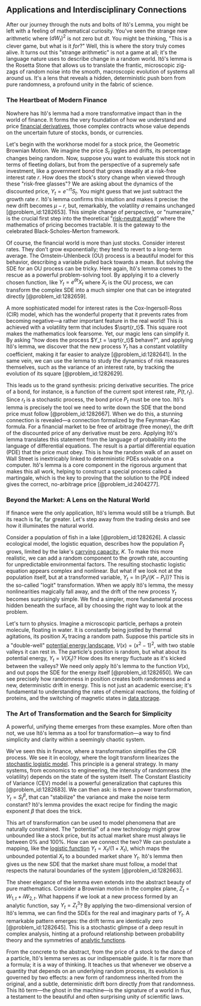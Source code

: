 ## Applications and Interdisciplinary Connections

After our journey through the nuts and bolts of Itô's Lemma, you might be left with a feeling of mathematical curiosity. You've seen the strange new arithmetic where $(dW_t)^2$ is not zero but $dt$. You might be thinking, "This is a clever game, but what is it *for*?" Well, this is where the story truly comes alive. It turns out this "strange arithmetic" is not a game at all; it's the language nature uses to describe change in a random world. Itô's lemma is the Rosetta Stone that allows us to translate the frantic, microscopic zig-zags of random noise into the smooth, macroscopic evolution of systems all around us. It's a lens that reveals a hidden, deterministic push born from pure randomness, a profound unity in the fabric of science.

### The Heartbeat of Modern Finance

Nowhere has Itô's lemma had a more transformative impact than in the world of finance. It forms the very foundation of how we understand and price [financial derivatives](@article_id:636543), those complex contracts whose value depends on the uncertain future of stocks, bonds, or currencies.

Let's begin with the workhorse model for a stock price, the Geometric Brownian Motion. We imagine the price $S_t$ jiggles and drifts, its percentage changes being random. Now, suppose you want to evaluate this stock not in terms of fleeting dollars, but from the perspective of a supremely safe investment, like a government bond that grows steadily at a risk-free interest rate $r$. How does the stock's story change when viewed through these "risk-free glasses"? We are asking about the dynamics of the discounted price, $Y_t = e^{-rt} S_t$. You might guess that we just subtract the growth rate $r$. Itô's lemma confirms this intuition and makes it precise: the new drift becomes $\mu - r$, but, remarkably, the volatility $\sigma$ remains unchanged [@problem_id:1282653]. This simple change of perspective, or "numeraire," is the crucial first step into the theoretical "[risk-neutral world](@article_id:147025)" where the mathematics of pricing becomes tractable. It is the gateway to the celebrated Black-Scholes-Merton framework.

Of course, the financial world is more than just stocks. Consider interest rates. They don’t grow exponentially; they tend to revert to a long-term average. The Ornstein-Uhlenbeck (OU) process is a beautiful model for this behavior, describing a variable pulled back towards a mean. But solving the SDE for an OU process can be tricky. Here again, Itô's lemma comes to the rescue as a powerful problem-solving tool. By applying it to a cleverly chosen function, like $Y_t = e^{\theta t} X_t$ where $X_t$ is the OU process, we can transform the complex SDE into a much simpler one that can be integrated directly [@problem_id:1282659].

A more sophisticated model for interest rates is the Cox-Ingersoll-Ross (CIR) model, which has the wonderful property that it prevents rates from becoming negative—a rather important feature in the real world! This is achieved with a volatility term that includes $\sqrt{r_t}$. This square root makes the mathematics look fearsome. Yet, our magic lens can simplify it. By asking "how does the process $Y_t = \sqrt{r_t}$ behave?", and applying Itô's lemma, we discover that the new process $Y_t$ has a constant volatility coefficient, making it far easier to analyze [@problem_id:1282641]. In the same vein, we can use the lemma to study the dynamics of risk measures themselves, such as the variance of an interest rate, by tracking the evolution of its square [@problem_id:1282629].

This leads us to the grand synthesis: pricing derivative securities. The price of a bond, for instance, is a function of the current spot interest rate, $P(t, r_t)$. Since $r_t$ is a stochastic process, the bond price $P_t$ must be one too. Itô's lemma is precisely the tool we need to write down the SDE that the bond price must follow [@problem_id:1282667]. When we do this, a stunning connection is revealed—a connection formalized by the Feynman-Kac formula. For a financial market to be free of arbitrage (free money), the drift of the discounted price of any derivative must be zero. Applying Itô's lemma translates this statement from the language of probability into the language of differential equations. The result is a partial differential equation (PDE) that the price must obey. This is how the random walk of an asset on Wall Street is inextricably linked to deterministic PDEs solvable on a computer. Itô's lemma is a core component in the rigorous argument that makes this all work, helping to construct a special process called a martingale, which is the key to proving that the solution to the PDE indeed gives the correct, no-arbitrage price [@problem_id:2404277].

### Beyond the Market: A Lens on the Natural World

If finance were the only application, Itô's lemma would still be a triumph. But its reach is far, far greater. Let's step away from the trading desks and see how it illuminates the natural world.

Consider a population of fish in a lake [@problem_id:1282626]. A classic ecological model, the logistic equation, describes how the population $P_t$ grows, limited by the lake's [carrying capacity](@article_id:137524), $K$. To make this more realistic, we can add a random component to the growth rate, accounting for unpredictable environmental factors. The resulting stochastic logistic equation appears complex and nonlinear. But what if we look not at the population itself, but at a transformed variable, $Y_t = \ln(P_t/(K - P_t))$? This is the so-called "logit" transformation. When we apply Itô's lemma, the messy nonlinearities magically fall away, and the drift of the new process $Y_t$ becomes surprisingly simple. We find a simpler, more fundamental process hidden beneath the surface, all by choosing the right way to look at the problem.

Let's turn to physics. Imagine a microscopic particle, perhaps a protein molecule, floating in water. It is constantly being jostled by thermal agitations, its position $X_t$ tracing a random path. Suppose this particle sits in a "double-well" [potential energy landscape](@article_id:143161), $V(x) = (x^2-1)^2$, with two stable valleys it can rest in. The particle's position is random, but what about its potential energy, $Y_t = V(X_t)$? How does its energy fluctuate as it's kicked between the valleys? We need only apply Itô's lemma to the function $V(x)$, and out pops the SDE for the energy itself [@problem_id:1282650]. We can see precisely how randomness in position creates both randomness and a new, deterministic drift in energy. This is not just an academic exercise; it's fundamental to understanding the rates of chemical reactions, the folding of proteins, and the switching of magnetic states in [data storage](@article_id:141165).

### The Art of Transformation and the Search for Simplicity

A powerful, unifying theme emerges from these examples. More often than not, we use Itô's lemma as a tool for transformation—a way to find simplicity and clarity within a seemingly chaotic system.

We've seen this in finance, where a transformation simplifies the CIR process. We see it in ecology, where the logit transform linearizes the [stochastic logistic model](@article_id:189187). This principle is a general strategy. In many systems, from economics to engineering, the intensity of randomness (the volatility) depends on the state of the system itself. The Constant Elasticity of Variance (CEV) model is a powerful generalization that captures this [@problem_id:1282683]. We can then ask: is there a power transformation, $Y_t = S_t^\beta$, that can "stabilize" the variance and make the noise term constant? Itô's lemma provides the exact recipe for finding the magic exponent $\beta$ that does the trick.

This art of transformation can be used to model phenomena that are naturally constrained. The "potential" of a new technology might grow unbounded like a stock price, but its actual market share must always lie between 0% and 100%. How can we connect the two? We can postulate a mapping, like the [logistic function](@article_id:633739) $Y_t = X_t/(1+X_t)$, which maps the unbounded potential $X_t$ to a bounded market share $Y_t$. Itô's lemma then gives us the new SDE that the market share must follow, a model that respects the natural boundaries of the system [@problem_id:1282663].

The sheer elegance of the lemma even extends into the abstract beauty of pure mathematics. Consider a Brownian motion in the complex plane, $Z_t = W_{1,t} + iW_{2,t}$. What happens if we look at a new process formed by an analytic function, say $Y_t = Z_t^3$? By applying the two-dimensional version of Itô's lemma, we can find the SDEs for the real and imaginary parts of $Y_t$. A remarkable pattern emerges: the drift terms are identically zero [@problem_id:1282645]. This is a stochastic glimpse of a deep result in complex analysis, hinting at a profound relationship between probability theory and the symmetries of [analytic functions](@article_id:139090).

From the concrete to the abstract, from the price of a stock to the dance of a particle, Itô's lemma serves as our indispensable guide. It is far more than a formula; it is a way of thinking. It teaches us that whenever we observe a quantity that depends on an underlying random process, its evolution is governed by two effects: a new form of randomness inherited from the original, and a subtle, deterministic drift born directly *from* that randomness. This Itô term—the ghost in the machine—is the signature of a world in flux, a testament to the beautiful and often surprising unity of scientific laws.